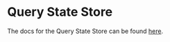 # Query State Store

The docs for the Query State Store can be found [here](../../../../docs/third-party-developers/extensibility/data-store/query-state.md).
